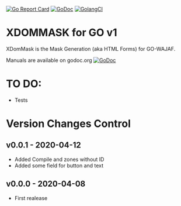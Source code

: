 [![Go Report Card](https://goreportcard.com/badge/github.com/webability-go/xdommask)](https://goreportcard.com/report/github.com/webability-go/xdommask)
[![GoDoc](https://godoc.org/github.com/webability-go/xdommask?status.png)](https://godoc.org/github.com/webability-go/xdommask)
[![GolangCI](https://golangci.com/badges/github.com/webability-go/xdommask.svg)](https://golangci.com)

XDOMMASK for GO v1
=============================

XDomMask is the Mask Generation (aka HTML Forms) for GO-WAJAF.

Manuals are available on godoc.org [![GoDoc](https://godoc.org/github.com/webability-go/wajaf?status.png)](https://godoc.org/github.com/webability-go/xdommask)

TO DO:
======
- Tests

Version Changes Control
=======================

v0.0.1 - 2020-04-12
------------------------
- Added Compile and zones without ID
- Added some field for button and text

v0.0.0 - 2020-04-08
------------------------
- First realease
